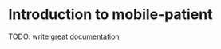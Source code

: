 # Introduction to mobile-patient

TODO: write [great documentation](http://jacobian.org/writing/what-to-write/)
